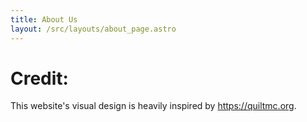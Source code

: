 ```yaml
---
title: About Us
layout: /src/layouts/about_page.astro
---
```


# Credit:

This website's visual design is heavily inspired by https://quiltmc.org.
